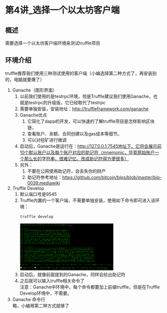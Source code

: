 # 第4讲_选择一个以太坊客户端  
## 概述  
需要选择一个以太坊客户端环境来测试truffle项目  
## 环境介绍
truffle推荐我们使用三种测试使用的客户端（小编选择第二种方式了，再安装别的，电脑就要爆了）  
1. Ganache（图形界面）  
    1. 以前我们使用的是testrpc环境，但是Truffle建议我们使用Ganache，也就是testrpc的升级版，它已经取代了testrpc
    2. 需要单独安装，安装地址：http://truffleframework.com/ganache
    3. Ganache优点  
        1. 它简化了dapp的开发，可以快速的了解truffle项目是怎样影响区块链，
        2. 查看账户、余额、合同创建以及gas成本等细节。
        3. 可以对挖矿进行微调
    4. 启动后，Ganache是运行在：http://127.0.0.1:7545地址下。它将会展示前10个默认账户以及每个账户对应的助记符（mnemonic，毕竟原始账户一个那么长的字符串，很难记忆，改成助记符得方便很多）
    5. 另外：  
        1. 不要在公网使用助记符，会丢失你的财产  
        2. 助记符参考地址：https://github.com/bitcoin/bips/blob/master/bip-0039.mediawiki
2. Truffle Develop  
    1. 默认端口号是9545
    2. Truffle内置的一个客户端，不需要单独安装，使用如下命令即可进入该环境：  
        ```bash
        truffle develop
        ```  
        <img src="/doc/img/truffle/4-1.png" width = "300" height = "150"/>
    3. 启动后，就像前面提到的Ganache，同样会给出助记符
    4. 之后就可以输入truffle相关命令了  
    注意：Ganache中环境中，每个命令都要加上前缀truffle，但是在Truffle Develop环境中，不需要。
3. Ganache 命令行  
略，小编用第二种方式就够了